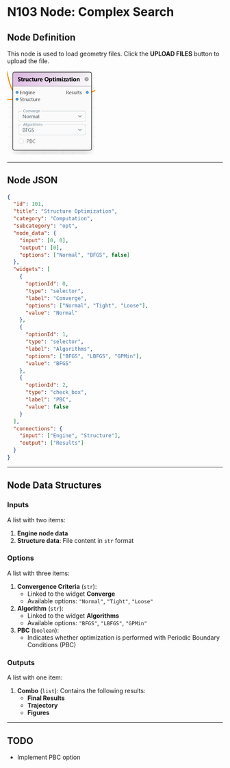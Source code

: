 # **N103 Node: Complex Search**

## **Node Definition**

This node is used to load geometry files. Click the **UPLOAD FILES** button to upload the file.

<img title="" src="../images/N101.jpg" alt="Node Illustration" width="206">

---

## **Node JSON**

```json
{
  "id": 101,
  "title": "Structure Optimization",
  "category": "Computation",
  "subcategory": "opt",
  "node_data": {
    "input": [0, 0],
    "output": [0],
    "options": ["Normal", "BFGS", false]
  },
  "widgets": [
    {
      "optionId": 0,
      "type": "selector",
      "label": "Converge",
      "options": ["Normal", "Tight", "Loose"],
      "value": "Normal"
    },
    {
      "optionId": 1,
      "type": "selector",
      "label": "Algorithms",
      "options": ["BFGS", "LBFGS", "GPMin"],
      "value": "BFGS"
    },
    {
      "optionId": 2,
      "type": "check_box",
      "label": "PBC",
      "value": false
    }
  ],
  "connections": {
    "input": ["Engine", "Structure"],
    "output": ["Results"]
  }
}
```

---

## **Node Data Structures**

### **Inputs**

A list with two items:  

1. **Engine node data**  
2. **Structure data**: File content in `str` format  

### **Options**

A list with three items:  

1. **Convergence Criteria** (`str`):  
   - Linked to the widget **Converge**  
   - Available options: `"Normal"`, `"Tight"`, `"Loose"`  
2. **Algorithm** (`str`):  
   - Linked to the widget **Algorithms**  
   - Available options: `"BFGS"`, `"LBFGS"`, `"GPMin"`  
3. **PBC** (`boolean`):  
   - Indicates whether optimization is performed with Periodic Boundary Conditions (PBC)  

### **Outputs**

A list with one item:  

1. **Combo** (`list`): Contains the following results:  
   - **Final Results**  
   - **Trajectory**  
   - **Figures**  

---

## **TODO**

- Implement PBC option  
